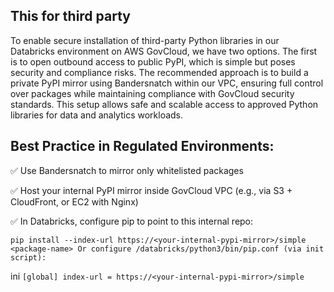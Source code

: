 ## This for third party


To enable secure installation of third-party Python libraries in our Databricks environment on AWS GovCloud, we have two options. The first is to open outbound access to public PyPI, which is simple but poses security and compliance risks. The recommended approach is to build a private PyPI mirror using Bandersnatch within our VPC, ensuring full control over packages while maintaining compliance with GovCloud security standards. This setup allows safe and scalable access to approved Python libraries for data and analytics workloads.

## Best Practice in Regulated Environments:


✅ Use Bandersnatch to mirror only whitelisted packages

✅ Host your internal PyPI mirror inside GovCloud VPC (e.g., via S3 + CloudFront, or EC2 with Nginx)

✅ In Databricks, configure pip to point to this internal repo:

`
pip install --index-url https://<your-internal-pypi-mirror>/simple <package-name>
Or configure /databricks/python3/bin/pip.conf (via init script):
`

ini
`[global]
index-url = https://<your-internal-pypi-mirror>/simple
`
